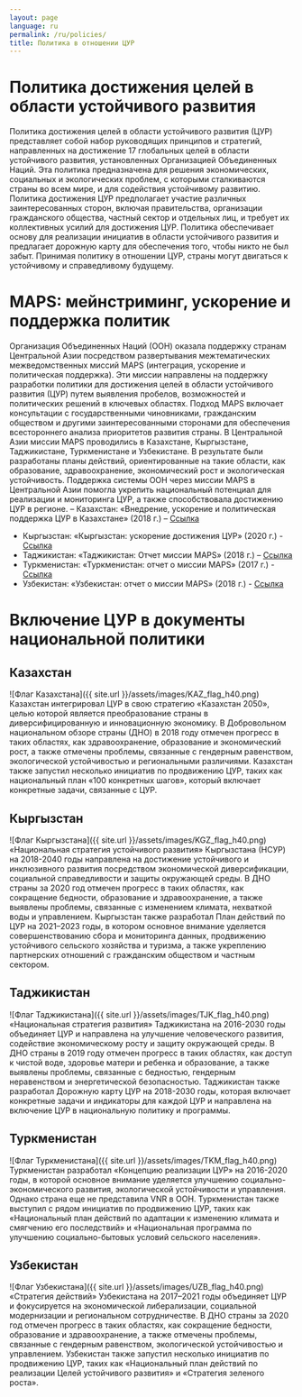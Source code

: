 ```yaml
---
layout: page
language: ru
permalink: /ru/policies/
title: Политика в отношении ЦУР
---
```


# Политика достижения целей в области устойчивого развития
Политика достижения целей в области устойчивого развития (ЦУР) представляет собой набор руководящих принципов и стратегий, направленных на достижение 17 глобальных целей в области устойчивого развития, установленных Организацией Объединенных Наций. Эта политика предназначена для решения экономических, социальных и экологических проблем, с которыми сталкиваются страны во всем мире, и для содействия устойчивому развитию. Политика достижения ЦУР предполагает участие различных заинтересованных сторон, включая правительства, организации гражданского общества, частный сектор и отдельных лиц, и требует их коллективных усилий для достижения ЦУР. Политика обеспечивает основу для реализации инициатив в области устойчивого развития и предлагает дорожную карту для обеспечения того, чтобы никто не был забыт. Принимая политику в отношении ЦУР, страны могут двигаться к устойчивому и справедливому будущему.

# MAPS: мейнстриминг, ускорение и поддержка политик
Организация Объединенных Наций (ООН) оказала поддержку странам Центральной Азии посредством развертывания межтематических межведомственных миссий MAPS (интеграция, ускорение и политическая поддержка). Эти миссии направлены на поддержку разработки политики для достижения целей в области устойчивого развития (ЦУР) путем выявления пробелов, возможностей и политических решений в ключевых областях. Подход MAPS включает консультации с государственными чиновниками, гражданским обществом и другими заинтересованными сторонами для обеспечения всестороннего анализа приоритетов развития страны. В Центральной Азии миссии MAPS проводились в Казахстане, Кыргызстане, Таджикистане, Туркменистане и Узбекистане. В результате были разработаны планы действий, ориентированные на такие области, как образование, здравоохранение, экономический рост и экологическая устойчивость. Поддержка системы ООН через миссии MAPS в Центральной Азии помогла укрепить национальный потенциал для реализации и мониторинга ЦУР, а также способствовала достижению ЦУР в регионе.
– Казахстан: «Внедрение, ускорение и политическая поддержка ЦУР в Казахстане» (2018 г.) – [Ссылка](https://www.un.org/development/desa/dspd/national-reviews/documents/Kazakhstan/Kazakhstan_Maps_Report_2018.pdf)
- Кыргызстан: «Кыргызстан: ускорение достижения ЦУР» (2020 г.) - [Ссылка](https://www.un.org/development/desa/dspd/national-reviews/documents/Kyrgyzstan/Kyrgyzstan_Maps_Report_2020.pdf)
- Таджикистан: «Таджикистан: Отчет миссии MAPS» (2018 г.) – [Ссылка](https://www.un.org/development/desa/dspd/national-reviews/documents/Tajikistan/Tajikistan_Maps_Report_2018.pdf)
- Туркменистан: «Туркменистан: отчет о миссии MAPS» (2017 г.) - [Ссылка](https://www.un.org/development/desa/dspd/national-reviews/documents/Turkmenistan/Turkmenistan_Maps_Report_2017.pdf)
- Узбекистан: «Узбекистан: отчет о миссии MAPS» (2018 г.) - [Ссылка](https://www.un.org/development/desa/dspd/national-reviews/documents/Uzbekistan/Uzbekistan_Maps_Report_2018.pdf)


# Включение ЦУР в документы национальной политики

## Казахстан
![Флаг Казахстана]({{ site.url }}/assets/images/KAZ_flag_h40.png) Казахстан интегрировал ЦУР в свою стратегию «Казахстан 2050», целью которой является преобразование страны в диверсифицированную и инновационную экономику. В Добровольном национальном обзоре страны (ДНО) в 2018 году отмечен прогресс в таких областях, как здравоохранение, образование и экономический рост, а также отмечены проблемы, связанные с гендерным равенством, экологической устойчивостью и региональными различиями. Казахстан также запустил несколько инициатив по продвижению ЦУР, таких как национальный план «100 конкретных шагов», который включает конкретные задачи, связанные с ЦУР.


## Кыргызстан
![Флаг Кыргызстана]({{ site.url }}/assets/images/KGZ_flag_h40.png) «Национальная стратегия устойчивого развития» Кыргызстана (НСУР) на 2018-2040 годы направлена на достижение устойчивого и инклюзивного развития посредством экономической диверсификации, социальной справедливости и защиты окружающей среды. В ДНО страны за 2020 год отмечен прогресс в таких областях, как сокращение бедности, образование и здравоохранение, а также выявлены проблемы, связанные с изменением климата, нехваткой воды и управлением. Кыргызстан также разработал План действий по ЦУР на 2021–2023 годы, в котором основное внимание уделяется совершенствованию сбора и мониторинга данных, продвижению устойчивого сельского хозяйства и туризма, а также укреплению партнерских отношений с гражданским обществом и частным сектором.


## Таджикистан
![Флаг Таджикистана]({{ site.url }}/assets/images/TJK_flag_h40.png) «Национальная стратегия развития» Таджикистана на 2016-2030 годы объединяет ЦУР и направлена на улучшение человеческого развития, содействие экономическому росту и защиту окружающей среды. В ДНО страны в 2019 году отмечен прогресс в таких областях, как доступ к чистой воде, здоровье матери и ребенка и образование, а также выявлены проблемы, связанные с бедностью, гендерным неравенством и энергетической безопасностью. Таджикистан также разработал Дорожную карту ЦУР на 2018-2030 годы, которая включает конкретные задачи и индикаторы для каждой ЦУР и направлена на включение ЦУР в национальную политику и программы.


## Туркменистан
![Флаг Туркменистана]({{ site.url }}/assets/images/TKM_flag_h40.png) Туркменистан разработал «Концепцию реализации ЦУР» на 2016-2020 годы, в которой основное внимание уделяется улучшению социально-экономического развития, экологической устойчивости и управления. Однако страна еще не представила VNR в ООН. Туркменистан также выступил с рядом инициатив по продвижению ЦУР, таких как «Национальный план действий по адаптации к изменению климата и смягчению его последствий» и «Национальная программа по улучшению социально-бытовых условий сельского населения».


## Узбекистан
![Флаг Узбекистана]({{ site.url }}/assets/images/UZB_flag_h40.png) «Стратегия действий» Узбекистана на 2017–2021 годы объединяет ЦУР и фокусируется на экономической либерализации, социальной модернизации и региональном сотрудничестве. В ДНО страны за 2020 год отмечен прогресс в таких областях, как сокращение бедности, образование и здравоохранение, а также отмечены проблемы, связанные с гендерным равенством, экологической устойчивостью и управлением. Узбекистан также запустил несколько инициатив по продвижению ЦУР, таких как «Национальный план действий по реализации Целей устойчивого развития» и «Стратегия зеленого роста».

